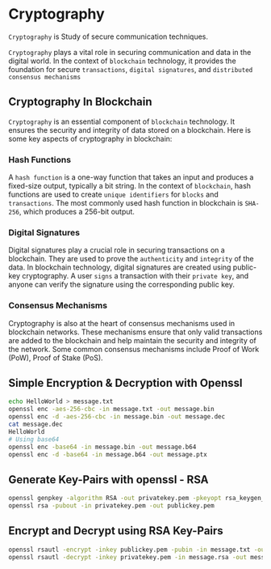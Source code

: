 # Cryptography

`Cryptography` is Study of secure communication techniques.

`Cryptography` plays a vital role in securing communication and data in the digital world. In the context of `blockchain` technology, it provides the foundation for secure `transactions`, `digital signatures`, and `distributed consensus mechanisms`

## Cryptography In Blockchain

`Cryptography` is an essential component of `blockchain` technology. It ensures the security and integrity of data stored on a blockchain. Here is some key aspects of cryptography in blockchain:

### Hash Functions

A `hash function` is a one-way function that takes an input and produces a fixed-size output, typically a bit string. In the context of `blockchain`, hash functions are used to create `unique identifiers` for `blocks` and `transactions`. The most commonly used hash function in blockchain is `SHA-256`, which produces a 256-bit output.

### Digital Signatures

Digital signatures play a crucial role in securing transactions on a blockchain. They are used to prove the `authenticity` and `integrity` of the data. In blockchain technology, digital signatures are created using public-key cryptography. A user `signs` a transaction with their `private key`, and anyone can verify the signature using the corresponding public key.

### Consensus Mechanisms

Cryptography is also at the heart of consensus mechanisms used in blockchain networks. These mechanisms ensure that only valid transactions are added to the blockchain and help maintain the security and integrity of the network. Some common consensus mechanisms include Proof of Work (PoW), Proof of Stake (PoS).

## Simple Encryption & Decryption with Openssl

```bash
echo HelloWorld > message.txt
openssl enc -aes-256-cbc -in message.txt -out message.bin
openssl enc -d -aes-256-cbc -in message.bin -out message.dec
cat message.dec
HelloWorld
# Using base64
openssl enc -base64 -in message.bin -out message.b64
openssl enc -d -base64 -in message.b64 -out message.ptx
```

## Generate Key-Pairs with openssl - RSA

```bash
openssl genpkey -algorithm RSA -out privatekey.pem -pkeyopt rsa_keygen_bits:1024
openssl rsa -pubout -in privatekey.pem -out publickey.pem
```

## Encrypt and Decrypt using RSA Key-Pairs

```bash
openssl rsautl -encrypt -inkey publickey.pem -pubin -in message.txt -out message.rsa
openssl rsautl -decrypt -inkey privatekey.pem -in message.rsa -out message.dec
```
